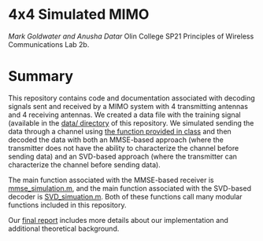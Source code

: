 # 4x4 Simulated MIMO
*Mark Goldwater and Anusha Datar*
Olin College SP21 Principles of Wireless Communications Lab 2b.
# Summary
This repository contains code and documentation associated with
decoding signals sent and received by a MIMO system with 4 transmitting antennas
and 4 receiving antennas. We created a data file with the training signal
(available in the [data/ directory](https://github.com/anushadatar/4x4-simulated-mimo/tree/main/data) 
of this repository. We simulated sending the data through a channel using
[the function provided in class](https://github.com/anushadatar/4x4-simulated-mimo/blob/main/MIMOChannel4x4.m)
and then decoded the data with both an MMSE-based approach (where the
transmitter does not have the ability to characterize the channel before 
sending data) and an SVD-based approach (where the transmitter can characterize
the channel before sending data). 

The main function associated with the MMSE-based receiver is
[mmse_simulation.m](https://github.com/anushadatar/4x4-simulated-mimo/blob/main/mmse_simulation.m),
and the main function associated with the SVD-based decoder is 
[SVD_simuation.m](https://github.com/anushadatar/4x4-simulated-mimo/blob/main/SVD_simulation.m).
Both of these functions call many modular functions included in this repository.

Our [final report](https://github.com/anushadatar/4x4-simulated-mimo/blob/main/docs/report.pdf) 
includes more details about our implementation and additional theoretical background.
